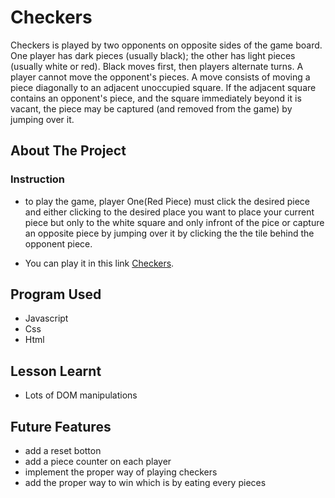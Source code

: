 # Checkers

Checkers is played by two opponents on opposite sides of the game board. One player has dark pieces (usually black); the other has light pieces (usually white or red). Black moves first, then players alternate turns. A player cannot move the opponent's pieces. A move consists of moving a piece diagonally to an adjacent unoccupied square. If the adjacent square contains an opponent's piece, and the square immediately beyond it is vacant, the piece may be captured (and removed from the game) by jumping over it.

## About The Project

### Instruction

-   to play the game, player One(Red Piece) must click the desired piece and either clicking to the desired place you want to place your current piece but only to the white square and only infront of the pice or capture an opposite piece by jumping over it by clicking the the tile behind the opponent piece.

-   You can play it in this link [Checkers](https://github.com/SireKyah/New-Project-for-gs).

## Program Used

-   Javascript
-   Css
-   Html

## Lesson Learnt

-   Lots of DOM manipulations

## Future Features

-   add a reset botton
-   add a piece counter on each player
-   implement the proper way of playing checkers
-   add the proper way to win which is by eating every pieces
